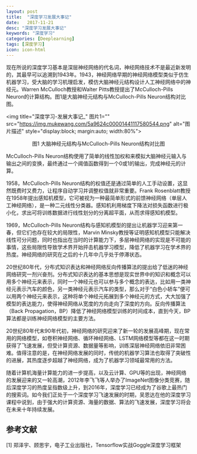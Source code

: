 ```yaml
---
layout: post
title:  "深度学习发展大事记"
date:   2017-11-21
desc: "深度学习发展大事记"
keywords: "深度学习"
categories: [Deeplearning]
tags: [深度学习]
icon: icon-html
---
```


现在所说的深度学习基本是深层神经网络的代名词，神经网络技术不是最近新发明的，其最早可以追溯到1943年。1943，神经网络早期的神经网络模型类似于仿生机器学习，受大脑的学习机理启发，模仿大脑神经元结构设计人工神经网络中的神经元。Warren McCulloch教授和Walter Pitts教授提出了McCulloch-Pills Neuron的计算结构。图1是大脑神经元结构与McCulloch-Pills Neuron结构对比图。

<img title="深度学习-发展大事记_" 图片1="" src="https://img.mukewang.com/5a9624c00001441117580544.png" alt="图片描述" style="display:block; margin:auto; width:80%">

<p style="text-align:center">图1 大脑神经元结构与McCulloch-Pills Neuron结构对比图</p>


McCulloch-Pills Neuron结构使用了简单的线性加权和来模拟大脑神经元输入与输出之间的变换，最终通过一个阈值函数得到一个0或1的输出，完成神经元的计算。

1958，McCulloch-Pills Neuron结构的权值还是通过简单的人工手动设置，这显然既费时又费力，让程序自动学习并调整权值就非常重要。Frank Rosenblatt教授在1958年提出感知机模型，它可被视为一种最简单形式的前馈神经网络（单层人工神经网络），是一种二元线性分类器。感知机利用梯度下降法对损失函数进行极小化，求出可将训练数据进行线性划分的分离超平面，从而求得感知机模型。

1969，McCulloch-Pills Neuron结构与感知机模型的提出让机器学习迎来第一春，但它们也存在较大的局限性，Marvin Minsky教授等证明感知机模型只能解决线性可分问题，同时也指出在当时的计算能力下，多层神经网络的实现是不可能的事情，这些局限性导致学术界开始抨击机器学习模型，降低了机器学习在学术界的热度。神经网络的研究在之后的十几年中几乎处于停滞状态。

20世纪80年代，分布式知识表达和神经网络反向传播算法的提出给了低迷的神经网络研究一剂兴奋剂。分布式知识表达的基本思想是现实世界中的知识和概念可以用多个神经元来表示，同时一个神经元也可以参与多个概念的表达，比如用一类神经元表示汽车的颜色，另一类神经元表示汽车的类型，那么对于“白色小轿车”便可以用两个神经元来表示，这种将单个神经元拓展到多个神经元的方式，大大加强了模型的表达能力，使得神经网络从宽度的方向走向了深度的方向。反向传播算法（Back Propagation，BP）降低了神经网络模型训练的时间成本，直到今天，BP算法都是训练神经网络模型的主要方法。

20世纪80年代末90年代初，神经网络的研究迎来了新一轮的发展高峰期，现在常用的网络模型，如卷积神经网络、循环神经网络、LSTM网络模型等都在这一时期获得了飞速发展，但受计算资源、数据量等影响，训练深层神经网络依旧非常困难。值得注意的是，在神经网络发展的同时，传统的机器学习算法也取得了突破性的进展，其热度逐步超越了神经网络，成为了机器学习领域最常用的方法。

随着计算机海量计算能力的进一步提高，以及云计算、GPU等的出现，神经网络的发展迎来的又一轮高潮，2012年李飞飞等人举办了ImageNet图像分类竞赛，随后深度学习的热度呈指数级上升，到2016年，深度学习已经成为了谷歌上最热门的搜索词。如今我们正处于一个深度学习飞速发展的时期，吴恩达在他的深度学习课程中说到，由于强大的计算资源、海量的数据、算法的飞速发展，深度学习将会在未来十年持续发展。

参考文献
---------------

[1] 郑泽宇、顾思宇，电子工业出版社，Tensorflow实战Goggle深度学习框架